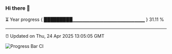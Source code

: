 ### Hi there 👋

⏳ Year progress { █████████▁▁▁▁▁▁▁▁▁▁▁▁▁▁▁▁▁▁▁▁▁ } 31.11 %

---

⏰ Updated on Thu, 24 Apr 2025 13:05:05 GMT

![Progress Bar CI](https://github.com/IshwaranRudhara/GIT-ACTION/workflows/Progress%20Bar%20CI/badge.svg)
